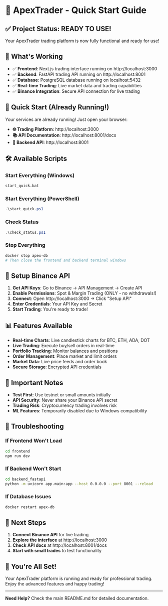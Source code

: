 # 🚀 ApexTrader - Quick Start Guide

## ✅ Project Status: READY TO USE!

Your ApexTrader trading platform is now fully functional and ready for use!

## 🎯 What's Working

- ✅ **Frontend**: Next.js trading interface running on http://localhost:3000
- ✅ **Backend**: FastAPI trading API running on http://localhost:8001  
- ✅ **Database**: PostgreSQL database running on localhost:5432
- ✅ **Real-time Trading**: Live market data and trading capabilities
- ✅ **Binance Integration**: Secure API connection for live trading

## 🚀 Quick Start (Already Running!)

Your services are already running! Just open your browser:

- **🌐 Trading Platform**: http://localhost:3000
- **📚 API Documentation**: http://localhost:8001/docs
- **🔧 Backend API**: http://localhost:8001

## 🛠️ Available Scripts

### Start Everything (Windows)
```bash
start_quick.bat
```

### Start Everything (PowerShell)
```powershell
.\start_quick.ps1
```

### Check Status
```powershell
.\check_status.ps1
```

### Stop Everything
```bash
docker stop apex-db
# Then close the frontend and backend terminal windows
```

## 🔑 Setup Binance API

1. **Get API Keys**: Go to Binance → API Management → Create API
2. **Enable Permissions**: Spot & Margin Trading (ONLY - no withdrawals!)
3. **Connect**: Open http://localhost:3000 → Click "Setup API"
4. **Enter Credentials**: Your API Key and Secret
5. **Start Trading**: You're ready to trade!

## 📊 Features Available

- **Real-time Charts**: Live candlestick charts for BTC, ETH, ADA, DOT
- **Live Trading**: Execute buy/sell orders in real-time
- **Portfolio Tracking**: Monitor balances and positions
- **Order Management**: Place market and limit orders
- **Market Data**: Live price feeds and order book
- **Secure Storage**: Encrypted API credentials

## 🚨 Important Notes

- **Test First**: Use testnet or small amounts initially
- **API Security**: Never share your Binance API secret
- **Trading Risk**: Cryptocurrency trading involves risk
- **ML Features**: Temporarily disabled due to Windows compatibility

## 🔧 Troubleshooting

### If Frontend Won't Load
```bash
cd frontend
npm run dev
```

### If Backend Won't Start
```bash
cd backend_fastapi
python -m uvicorn app.main:app --host 0.0.0.0 --port 8001 --reload
```

### If Database Issues
```bash
docker restart apex-db
```

## 🌟 Next Steps

1. **Connect Binance API** for live trading
2. **Explore the interface** at http://localhost:3000
3. **Check API docs** at http://localhost:8001/docs
4. **Start with small trades** to test functionality

## 🎉 You're All Set!

Your ApexTrader platform is running and ready for professional trading. Enjoy the advanced features and happy trading!

---

**Need Help?** Check the main README.md for detailed documentation.





